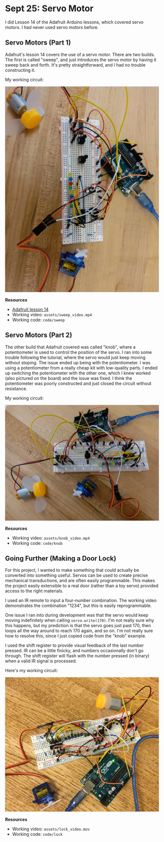 # Sept 25: Servo Motor

I did Lesson 14 of the Adafruit Arduino lessons, which covered servo motors. I had never used servo motors before.

## Servo Motors (Part 1)

Adafruit's lesson 14 covers the use of a servo motor. There are two builds. The first is called "sweep", and just introduces the servo motor by having it sweep back and forth. It's pretty straightforward, and I had no trouble constructing it.

My working circuit:

![sweep circuit](./assets/sweep_circuit.jpeg)

**Resources**

- [Adafruit lesson 14](https://learn.adafruit.com/adafruit-arduino-lesson-14-servo-motors)
- Working video: `assets/sweep_video.mp4`
- Working code: `code/sweep`

## Servo Motors (Part 2)

The other build that Adafruit covered was called "knob", where a potentiometer is used to control the position of the servo. I ran into some trouble following the tutorial, where the servo would just keep moving without stoping. The issue ended up being with the potentiometer. I was using a potentiometer from a really cheap kit with low-quality parts. I ended up switching the potentiometer with the other one, which I knew worked (also pictured on the board) and the issue was fixed. I think the potentiometer was poorly constructed and just closed the circuit without resistance.

My working circuit:

![knob circuit](./assets/knob_circuit.jpeg)

**Resources**

- Working video: `assets/knob_video.mp4`
- Working code: `code/knob`

## Going Further (Making a Door Lock)

For this project, I wanted to make something that could actually be converted into something useful. Servos can be used to create precise mechanical transductions, and are often easily programmable. This makes the project easily extensible to a real door (rather than a toy servo) provided access to the right materials.

I used an IR remote to input a four-number combination. The working video demonstrates the combination "1234", but this is easily reprogrammable.

One issue I ran into during development was that the servo would keep moving indefinitely when calling `servo.write(170)`. I'm not really sure why this happens, but my prediction is that the servo goes just past 170, then loops all the way around to reach 170 again, and so on. I'm not really sure how to resolve this, since I just copied code from the "knob" example.

I used the shift register to provide visual feedback of the last number pressed. IR can be a little finicky, and numbers occasionally don't go through. The shift register will flash with the number pressed (in binary) when a valid IR signal is processed.

Here's my working circuit:

![lock circuit](./assets/lock_circuit.jpg)

**Resources**

- Working video: `assets/lock_video.mov`
- Working code: `code/lock`

